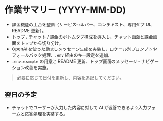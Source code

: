 # 作業サマリー (YYYY-MM-DD)

- 課金機能の土台を整備（サービスヘルパー、コンテキスト、専用タブ UI、README 更新）。
- トップ / チャット / 課金のボトムタブ構成を導入し、チャット画面と課金画面をトップから切り分け。
- OpenAI を使った励ましメッセージ生成を実装し、ロケール別プロンプトやフォールバック処理、`.env` 経由のキー設定を追加。
- `.env.example` の用意と README 更新、トップ画面のメッセージ・ナビゲーション改善を実施。

> 必要に応じて日付を更新し、内容を追記してください。

## 翌日の予定

- チャットでユーザーが入力した内容に対して AI が返答できるよう入力フォームと応答処理を実装する。
